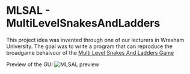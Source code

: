 # MLSAL - MultiLevelSnakesAndLadders
This project idea was invented through one of our lecturers in Wrexham University.
The goal was to write a program that can reproduce the broadgame behaivour of the [Multi Level Snakes And Ladders Game](https://en.wikipedia.org/wiki/Snakes_and_ladders)


Preview of the GUI
![MLSAL preview](https://github.com/KaiHofbauer98/MLSAL/assets/92033660/081b646e-ef6d-46e8-86b4-7b5db71147c9)
